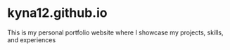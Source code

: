 # kyna12.github.io
This is my personal portfolio website where I showcase my projects, skills, and experiences
